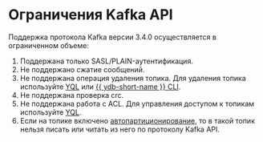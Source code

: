 # Ограничения Kafka API

Поддержка протокола Kafka версии 3.4.0 осуществляется в ограниченном объеме:

1. Поддержана только SASL/PLAIN-аутентификация.
1. Не поддержано сжатие сообщений.
1. Не поддержана операция удаления топика. Для удаления топика используйте [YQL](../../yql/reference/syntax/drop-topic.md) или [{{ ydb-short-name }} CLI](../ydb-cli/topic-drop.md).
1. Не поддержана проверка crc.
1. Не поддержана работа с ACL. Для управления доступом к топикам используйте [YQL](../../yql/reference/syntax/grant.md).
1. Если на топике включено [автопартиционирование](../../concepts/datamodel/topic.md#autopartitioning), то в такой топик нельзя писать или читать из него по протоколу Kafka API.
